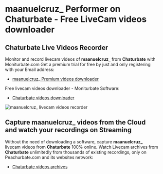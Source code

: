 # maanuelcruz_ Performer on Chaturbate - Free LiveCam videos downloader

## Chaturbate Live Videos Recorder

Monitor and record livecam videos of **maanuelcruz_** from **Chaturbate** with Moniturbate.com
Get a premium trial for free by just and only registering with your Email address:
* [maanuelcruz_ Premium videos downloader](https://moniturbate.com/request-demo-licence-key.html)

Free livecam videos downloader - Moniturbate Software:
* [Chaturbate videos downloader](https://moniturbate.com/moniturbate-download-software.html)

![maanuelcruz_ livecam videos recorder](https://peachurnet.com/templates/moniturbate-software.png)


## Capture maanuelcruz_ videos from the Cloud and watch your recordings on Streaming

Without the need of downloading a software, capture **maanuelcruz_** livecam videos from **Chaturbate** 100% online.
Watch Livecam archives from **Chaturbate** unlimitedly from thousands of existing recordings, only on Peachurbate.com and its websites network:
* [Chaturbate videos archives](https://peachurnet.com/)